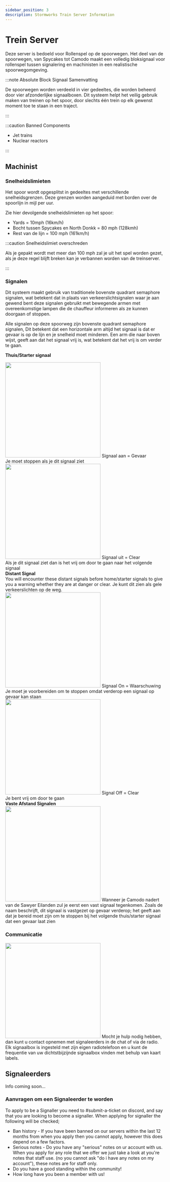 ```yaml
---
sidebar_position: 3
description: Stormworks Train Server Information
---
```


# Trein Server

Deze server is bedoeld voor Rollenspel op de spoorwegen. Het deel van de spoorwegen, van Spycakes tot Camodo maakt een volledig bloksignaal voor rollenspel tussen signalering en machinisten in een realistische spoorwegomgeving.

:::note Absolute Block Signaal Samenvatting

De spoorwegen worden verdeeld in vier gedeeltes, die worden beheerd door vier afzonderlijke signaalboxen. Dit systeem helpt het veilig gebruik maken van treinen op het spoor, door slechts één trein op elk gewenst moment toe te staan in een traject.

:::

:::caution Banned Components

- Jet trains
- Nuclear reactors

:::

## Machinist

### Snelheidslimieten

Het spoor wordt opgesplitst in gedeeltes met verschillende snelheidsgrenzen. Deze grenzen worden aangeduid met borden over de spoorlijn in mijl per uur.

Zie hier devolgende snelheidslimieten op het spoor:
- Yards = 10mph (16km/h)
- Bocht tussen Spycakes en North Donkk = 80 mph (128kmh)
- Rest van de lijn = 100 mph (161km/h)

:::caution Snelheidslimiet overschreden

Als je gepakt wordt met meer dan 100 mph zal je uit het spel worden gezet, als je deze regel blijft breken kan je verbannen worden van de treinserver.

:::

### Signalen

Dit systeem maakt gebruik van traditionele bovenste quadrant semaphore signalen, wat betekent dat in plaats van verkeerslichtsignalen waar je aan gewend bent deze signalen gebruikt met bewegende armen met overeenkomstige lampen die de chauffeur informeren als ze kunnen doorgaan of stoppen.

Alle signalen op deze spoorweg zijn bovenste quadrant semaphore signalen, Dit betekent dat een horizontale arm altijd het signaal is dat er gevaar is op de lijn en je snelheid moet minderen. Een arm die naar boven wijst, geeft aan dat het signaal vrij is, wat betekent dat het vrij is om verder te gaan.

<b>Thuis/Starter signaal</b>

<div class="flex-vcenter mb-1">
    <img src="/img/trainsrv/trainsrvredsignal.png" width="300px"/>
    Signaal aan = Gevaar<br/>
    Je moet stoppen als je dit signaal ziet
  </div>
  <div class="flex-vcenter mb-1">
    <img src="/img/trainsrv/trainsrvgreensignal.png" width="300px"/>
    Signaal uit = Clear<br/>
    Als je dit signaal ziet dan is het vrij om door te gaan naar het volgende signaal
  </div>
<b>Distant Signal</b><br/> You will encounter these distant signals before home/starter signals to give you a warning whether they are at danger or clear. Je kunt dit zien als gele verkeerslichten op de weg.
  <div class="flex-vcenter mb-1">
    <img src="/img/trainsrv/trainsrvyellowsignal1.png" width="300px"/>
    Signaal On = Waarschuwing<br/>
    Je moet je voorbereiden om te stoppen omdat verderop een signaal op gevaar kan staan
  </div>
  <div class="flex-vcenter mb-1">
    <img src="/img/trainsrv/trainsrvyellowsignal2.png" width="300px"/>
    Signal Off = Clear<br/>
    Je bent vrij om door te gaan
  </div>
<b>Vaste Afstand Signalen</b>
  <div class="flex-vcenter mb-1">
    <img src="/img/trainsrv/trainsrvyellowsignal3.png" width="300px"/>
    Wanneer je Camodo nadert van de Sawyer Eilanden zul je eerst een vast signaal tegenkomen. Zoals de naam beschrijft, dit signaal is vastgezet op gevaar verderop; het geeft aan dat je bereid moet zijn om te stoppen bij het volgende thuis/starter signaal dat een gevaar laat zien
  </div>

### Communicatie

  <div class="flex-vcenter mb-1">
    <img src="/img/trainsrv/trainsrvcommbox.png" width="300px"/>
    Mocht je hulp nodig hebben, dan kunt u contact opnemen met signaleerders in de chat of via de radio. Elk signaalbox is ingesteld met zijn eigen radiotelefoon en u kunt de frequentie van uw dichtstbijzijnde signaalbox vinden met behulp van kaart labels.
  </div>

## Signaleerders

Info coming soon...

### Aanvragen om een Signaleerder te worden

To apply to be a Signaller you need to [<a class="discord-text">#submit-a-ticket</a>](discord://discord.com/channels/710922135580835950/846373509470748722) on discord, and say that you are looking to become a signaller. When applying for signaller the following will be checked;
- Ban history - If you have been banned on our servers within the last 12 months from when you apply then you cannot apply, however this does depend on a few factors.
- Serious notes - Do you have any "serious" notes on ur account with us. When you apply for any role that we offer we just take a look at you're notes that staff use. (no you cannot ask "do i have any notes on my account"), these notes are for staff only.
- Do you have a good standing within the community!
- How long have you been a member with us!



